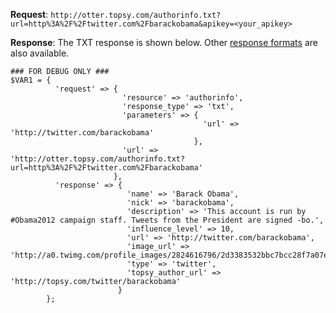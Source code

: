 **Request**: `http://otter.topsy.com/authorinfo.txt?url=http%3A%2F%2Ftwitter.com%2Fbarackobama&apikey=<your_apikey>`

**Response**: The TXT response is shown below. Other [response formats](ResponseFormats.md) are also available.

```
### FOR DEBUG ONLY ###
$VAR1 = {
          'request' => {
                         'resource' => 'authorinfo',
                         'response_type' => 'txt',
                         'parameters' => {
                                           'url' => 'http://twitter.com/barackobama'
                                         },
                         'url' => 'http://otter.topsy.com/authorinfo.txt?url=http%3A%2F%2Ftwitter.com%2Fbarackobama'
                       },
          'response' => {
                          'name' => 'Barack Obama',
                          'nick' => 'barackobama',
                          'description' => 'This account is run by #Obama2012 campaign staff. Tweets from the President are signed -bo.',
                          'influence_level' => 10,
                          'url' => 'http://twitter.com/barackobama',
                          'image_url' => 'http://a0.twimg.com/profile_images/2824616796/2d3383532bbc7bcc28f7a07e69cfe25e_normal.png',
                          'type' => 'twitter',
                          'topsy_author_url' => 'http://topsy.com/twitter/barackobama'
                        }
        };
```